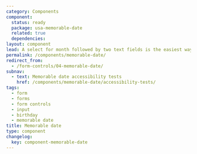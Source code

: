 ```yaml
---
category: Components
component:
  status: ready
  package: usa-memorable-date
  related: true
  dependencies:
layout: component
lead: A select for month followed by two text fields is the easiest way for users to enter most dates.
permalink: /components/memorable-date/
redirect_from:
  - /form-controls/04-memorable-date/
subnav:
  - text: Memorable date accessibility tests
    href: /components/memorable-date/accessibility-tests/
tags:
  - form
  - forms
  - form controls
  - input
  - birthday
  - memorable date
title: Memorable date
type: component
changelog:
  key: component-memorable-date
---
```


